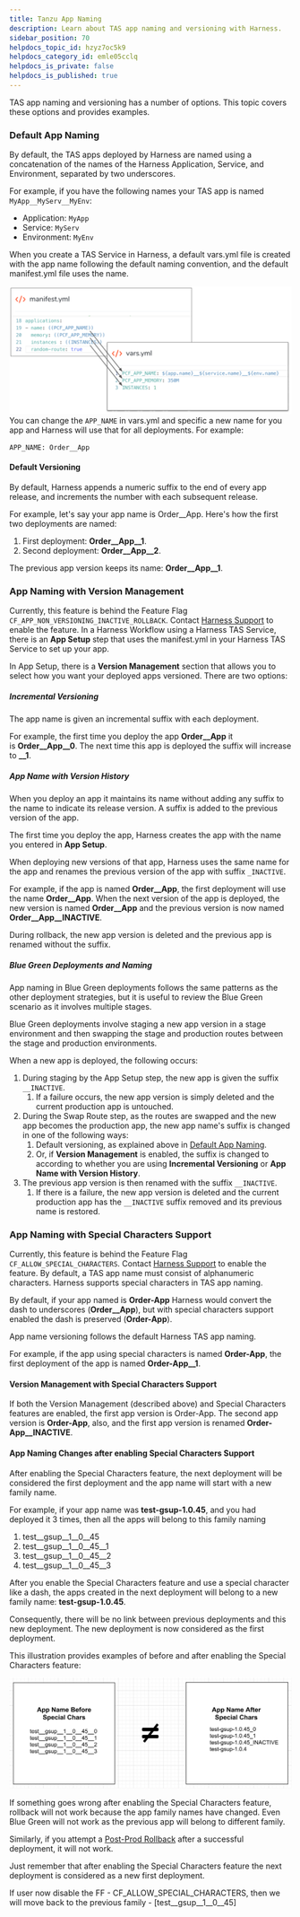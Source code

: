 ```yaml
---
title: Tanzu App Naming
description: Learn about TAS app naming and versioning with Harness.
sidebar_position: 70
helpdocs_topic_id: hzyz7oc5k9
helpdocs_category_id: emle05cclq
helpdocs_is_private: false
helpdocs_is_published: true
---
```


TAS app naming and versioning has a number of options. This topic covers these options and provides examples.


### Default App Naming


By default, the TAS apps deployed by Harness are named using a concatenation of the names of the Harness Application, Service, and Environment, separated by two underscores.


For example, if you have the following names your TAS app is named `MyApp__MyServ__MyEnv`:


* Application: `MyApp`
* Service: `MyServ`
* Environment: `MyEnv`


When you create a TAS Service in Harness, a default vars.yml file is created with the app name following the default naming convention, and the default manifest.yml file uses the name.



![](./static/tanzu-app-naming-with-harness-32.png)
You can change the `APP_NAME` in vars.yml and specific a new name for you app and Harness will use that for all deployments. For example:


```
APP_NAME: Order__App
```

#### Default Versioning


By default, Harness appends a numeric suffix to the end of every app release, and increments the number with each subsequent release.


For example, let's say your app name is Order\_\_App. Here's how the first two deployments are named:


1. First deployment: **Order\_\_App\_\_1**.
2. Second deployment: **Order\_\_App\_\_2**.


The previous app version keeps its name: **Order\_\_App\_\_1**.


### App Naming with Version Management


Currently, this feature is behind the Feature Flag `CF_APP_NON_VERSIONING_INACTIVE_ROLLBACK`. Contact [Harness Support](mailto:support@harness.io) to enable the feature.
In a Harness Workflow using a Harness TAS Service, there is an **App Setup** step that uses the manifest.yml in your Harness TAS Service to set up your app.


In App Setup, there is a **Version Management** section that allows you to select how you want your deployed apps versioned. There are two options:


##### Incremental Versioning


The app name is given an incremental suffix with each deployment.


For example, the first time you deploy the app **Order\_\_App** it is **Order\_\_App\_\_0**. The next time this app is deployed the suffix will increase to **\_\_1**.


##### App Name with Version History


When you deploy an app it maintains its name without adding any suffix to the name to indicate its release version. A suffix is added to the previous version of the app.


The first time you deploy the app, Harness creates the app with the name you entered in **App Setup**.


When deploying new versions of that app, Harness uses the same name for the app and renames the previous version of the app with suffix `_INACTIVE`.


For example, if the app is named **Order\_\_App**, the first deployment will use the name **Order\_\_App**. When the next version of the app is deployed, the new version is named **Order\_\_App** and the previous version is now named **Order\_\_App\_\_INACTIVE**.


During rollback, the new app version is deleted and the previous app is renamed without the suffix.


##### Blue Green Deployments and Naming


App naming in Blue Green deployments follows the same patterns as the other deployment strategies, but it is useful to review the Blue Green scenario as it involves multiple stages.


Blue Green deployments involve staging a new app version in a stage environment and then swapping the stage and production routes between the stage and production environments.


When a new app is deployed, the following occurs:


1. During staging by the App Setup step, the new app is given the suffix `__INACTIVE`.
	1. If a failure occurs, the new app version is simply deleted and the current production app is untouched.
2. During the Swap Route step, as the routes are swapped and the new app becomes the production app, the new app name's suffix is changed in one of the following ways:
	1. Default versioning, as explained above in [Default App Naming](#default_app_naming).
	2. Or, if **Version Management** is enabled, the suffix is changed to according to whether you are using **Incremental Versioning** or **App Name with Version History**.
3. The previous app version is then renamed with the suffix `__INACTIVE`.
	1. If there is a failure, the new app version is deleted and the current production app has the `__INACTIVE` suffix removed and its previous name is restored.


### App Naming with Special Characters Support


Currently, this feature is behind the Feature Flag `CF_ALLOW_SPECIAL_CHARACTERS`. Contact [Harness Support](mailto:support@harness.io) to enable the feature.
By default, a TAS app name must consist of alphanumeric characters. Harness supports special characters in TAS app naming.


By default, if your app named is **Order-App** Harness would convert the dash to underscores (**Order\_\_App**), but with special characters support enabled the dash is preserved (**Order-App**).


App name versioning follows the default Harness TAS app naming.


For example, if the app using special characters is named **Order-App**, the first deployment of the app is named **Order-App\_\_1**.


#### Version Management with Special Characters Support


If both the Version Management (described above) and Special Characters features are enabled, the first app version is Order-App. The second app version is **Order-App**, also, and the first app version is renamed **Order-App\_\_INACTIVE**.


#### App Naming Changes after enabling Special Characters Support


After enabling the Special Characters feature, the next deployment will be considered the first deployment and the app name will start with a new family name.


For example, if your app name was **test-gsup-1.0.45**, and you had deployed it 3 times, then all the apps will belong to this family naming


1. test\_\_gsup\_\_1\_\_0\_\_45
2. test\_\_gsup\_\_1\_\_0\_\_45\_\_1
3. test\_\_gsup\_\_1\_\_0\_\_45\_\_2
4. test\_\_gsup\_\_1\_\_0\_\_45\_\_3


After you enable the Special Characters feature and use a special character like a dash, the apps created in the next deployment will belong to a new family name: **test-gsup-1.0.45**.


Consequently, there will be no link between previous deployments and this new deployment. The new deployment is now considered as the first deployment.


This illustration provides examples of before and after enabling the Special Characters feature:


![](./static/tanzu-app-naming-with-harness-33.png)

If something goes wrong after enabling the Special Characters feature, rollback will not work because the app family names have changed. Even Blue Green will not work as the previous app will belong to different family.


Similarly, if you attempt a [Post-Prod Rollback](../model-cd-pipeline/workflows/post-deployment-rollback.md) after a successful deployment, it will not work.


Just remember that after enabling the Special Characters feature the next deployment is considered as a new first deployment. 



If user now disable the FF - CF\_ALLOW\_SPECIAL\_CHARACTERS, then we will move back to the previous family - [test\_\_gsup\_\_1\_\_0\_\_45]

